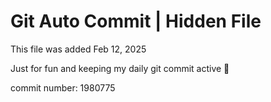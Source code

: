# Git Auto Commit | Hidden File

This file was added Feb 12, 2025

Just for fun and keeping my daily git commit active 🤪

commit number: 1980775
